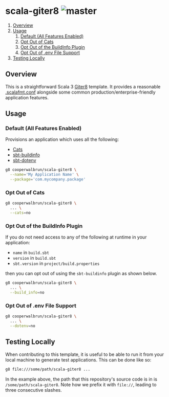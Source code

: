 # scala-giter8 ![master](https://github.com/cooperwalbrun/scala-giter8/workflows/master/badge.svg)

1. [Overview](#overview)
2. [Usage](#usage)
   1. [Default (All Features Enabled)](#default-all-features-enabled)
   2. [Opt Out of Cats](#opt-out-of-cats)
   3. [Opt Out of the BuildInfo Plugin](#opt-out-of-the-buildinfo-plugin)
   4. [Opt Out of .env File Support](#opt-out-of-env-file-support)
3. [Testing Locally](#testing-locally)

## Overview

This is a straightforward Scala 3 [Giter8](http://www.foundweekends.org/giter8/index.html) template.
It provides a reasonable [.scalafmt.conf](https://scalameta.org/scalafmt/docs/configuration.html)
alongside some common production/enterprise-friendly application features.

## Usage

### Default (All Features Enabled)

Provisions an application which uses all the following:

* [Cats](http://typelevel.org/cats/)
* [sbt-buildinfo](https://github.com/sbt/sbt-buildinfo)
* [sbt-dotenv](https://github.com/mefellows/sbt-dotenv)

```bash
g8 cooperwalbrun/scala-giter8 \
  --name='My Application Name' \
  --package='com.mycompany.package'
```

### Opt Out of Cats

```bash
g8 cooperwalbrun/scala-giter8 \
  ... \
  --cats=no
```

### Opt Out of the BuildInfo Plugin

If you do not need access to any of the following at runtime in your application:

* `name` in `build.sbt`
* `version` in `build.sbt`
* `sbt.version` in `project/build.properties`

then you can opt out of using the `sbt-buildinfo` plugin as shown below.

```bash
g8 cooperwalbrun/scala-giter8 \
  ... \
  --build_info=no
```

### Opt Out of .env File Support

```bash
g8 cooperwalbrun/scala-giter8 \
  ... \
  --dotenv=no
```

## Testing Locally

When contributing to this template, it is useful to be able to run it from your local machine to
generate test applications. This can be done like so:

```bash
g8 file:///some/path/scala-giter8 ...
```

In the example above, the path that this repository's source code is in is
`/some/path/scala-giter8`. Note how we prefix it with `file://`, leading to three consecutive
slashes.
